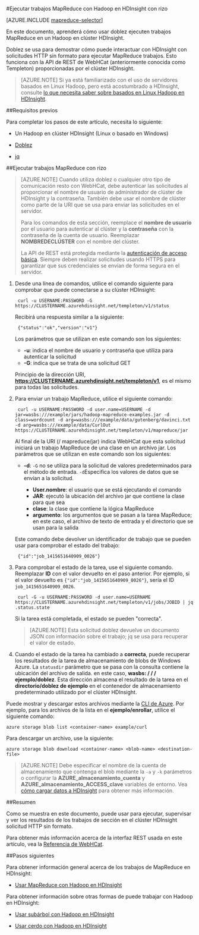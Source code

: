 <properties
   pageTitle="Usar MapReduce y doblez con Hadoop en HDInsight | Microsoft Azure"
   description="Obtenga información sobre cómo ejecutar remotamente MapReduce trabajos con Hadoop en HDInsight con doblez."
   services="hdinsight"
   documentationCenter=""
   authors="Blackmist"
   manager="jhubbard"
   editor="cgronlun"
    tags="azure-portal"/>

<tags
   ms.service="hdinsight"
   ms.devlang="na"
   ms.topic="article"
   ms.tgt_pltfrm="na"
   ms.workload="big-data"
   ms.date="09/27/2016"
   ms.author="larryfr"/>

#<a name="run-mapreduce-jobs-with-hadoop-on-hdinsight-using-curl"></a>Ejecutar trabajos MapReduce con Hadoop en HDInsight con rizo

[AZURE.INCLUDE [mapreduce-selector](../../includes/hdinsight-selector-use-mapreduce.md)]

En este documento, aprenderá cómo usar doblez ejecuten trabajos MapReduce en un Hadoop en clúster HDInsight.

Doblez se usa para demostrar cómo puede interactuar con HDInsight con solicitudes HTTP sin formato para ejecutar MapReduce trabajos. Esto funciona con la API de REST de WebHCat (anteriormente conocida como Templeton) proporcionadas por el clúster HDInsight.

> [AZURE.NOTE] Si ya está familiarizado con el uso de servidores basados en Linux Hadoop, pero está acostumbrado a HDInsight, consulte [lo que necesita saber sobre basados en Linux Hadoop en HDInsight](hdinsight-hadoop-linux-information.md).

##<a id="prereq"></a>Requisitos previos

Para completar los pasos de este artículo, necesita lo siguiente:

* Un Hadoop en clúster HDInsight (Linux o basado en Windows)

* [Doblez](http://curl.haxx.se/)

* [jq](http://stedolan.github.io/jq/)

##<a id="curl"></a>Ejecutar trabajos MapReduce con rizo

> [AZURE.NOTE] Cuando utiliza doblez o cualquier otro tipo de comunicación resto con WebHCat, debe autenticar las solicitudes al proporcionar el nombre de usuario de administrador de clúster de HDInsight y la contraseña. También debe usar el nombre de clúster como parte de la URI que se usa para enviar las solicitudes en el servidor.
>
> Para los comandos de esta sección, reemplace el **nombre de usuario** por el usuario para autenticar al clúster y la **contraseña** con la contraseña de la cuenta de usuario. Reemplazar **NOMBREDECLÚSTER** con el nombre del clúster.
>
> La API de REST está protegida mediante la [autenticación de acceso básica](http://en.wikipedia.org/wiki/Basic_access_authentication). Siempre deben realizar solicitudes usando HTTPS para garantizar que sus credenciales se envían de forma segura en el servidor.

1. Desde una línea de comandos, utilice el comando siguiente para comprobar que puede conectarse a su clúster HDInsight:

        curl -u USERNAME:PASSWORD -G https://CLUSTERNAME.azurehdinsight.net/templeton/v1/status

    Recibirá una respuesta similar a la siguiente:

        {"status":"ok","version":"v1"}

    Los parámetros que se utilizan en este comando son los siguientes:

    * **-u**: indica el nombre de usuario y contraseña que utiliza para autenticar la solicitud
    * **-G**: indica que se trata de una solicitud GET

    Principio de la dirección URI, **https://CLUSTERNAME.azurehdinsight.net/templeton/v1**, es el mismo para todas las solicitudes.

2. Para enviar un trabajo MapReduce, utilice el siguiente comando:

        curl -u USERNAME:PASSWORD -d user.name=USERNAME -d jar=wasbs:///example/jars/hadoop-mapreduce-examples.jar -d class=wordcount -d arg=wasbs:///example/data/gutenberg/davinci.txt -d arg=wasbs:///example/data/CurlOut https://CLUSTERNAME.azurehdinsight.net/templeton/v1/mapreduce/jar

    Al final de la URI (/ mapreduce/jar) indica WebHCat que esta solicitud iniciará un trabajo MapReduce de una clase en un archivo jar. Los parámetros que se utilizan en este comando son los siguientes:

    * **-d**: `-G` no se utiliza para la solicitud de valores predeterminados para el método de entrada. `-d`Especifica los valores de datos que se envían a la solicitud.

        * **User.nombre**: el usuario que se está ejecutando el comando
        * **JAR**: ejecutó la ubicación del archivo jar que contiene la clase para que sea
        * **clase**: la clase que contiene la lógica MapReduce
        * **argumento**: los argumentos que se pasan a la tarea MapReduce; en este caso, el archivo de texto de entrada y el directorio que se usan para la salida

    Este comando debe devolver un identificador de trabajo que se pueden usar para comprobar el estado del trabajo:

        {"id":"job_1415651640909_0026"}

3. Para comprobar el estado de la tarea, use el siguiente comando. Reemplazar **ID** con el valor devuelto en el paso anterior. Por ejemplo, si el valor devuelto es `{"id":"job_1415651640909_0026"}`, sería el ID `job_1415651640909_0026`.

        curl -G -u USERNAME:PASSWORD -d user.name=USERNAME https://CLUSTERNAME.azurehdinsight.net/templeton/v1/jobs/JOBID | jq .status.state

    Si la tarea está completada, el estado se pueden "correcta".

    > [AZURE.NOTE] Esta solicitud doblez devuelve un documento JSON con información sobre el trabajo; jq se usa para recuperar el valor de estado.

4. Cuando el estado de la tarea ha cambiado a **correcta**, puede recuperar los resultados de la tarea de almacenamiento de blobs de Windows Azure. La `statusdir` parámetro que se pasa con la consulta contiene la ubicación del archivo de salida. en este caso, **wasbs: / / / ejemplo/doblez**. Esta dirección almacena el resultado de la tarea en el **directorio/doblez de ejemplo** en el contenedor de almacenamiento predeterminado utilizado por el clúster HDInsight.

Puede mostrar y descargar estos archivos mediante la [CLI de Azure](../xplat-cli-install.md). Por ejemplo, para los archivos de la lista en el **ejemplo/enrollar**, utilice el siguiente comando:

    azure storage blob list <container-name> example/curl

Para descargar un archivo, use la siguiente:

    azure storage blob download <container-name> <blob-name> <destination-file>

> [AZURE.NOTE] Debe especificar el nombre de la cuenta de almacenamiento que contenga el blob mediante la `-a` y `-k` parámetros o configurar la **AZURE\_almacenamiento\_cuenta** y **AZURE\_almacenamiento\_ACCESS\_clave** variables de entorno. Vea [cómo cargar datos a HDInsight](hdinsight-upload-data.md) para obtener más información.

##<a id="summary"></a>Resumen

Como se muestra en este documento, puede usar para ejecutar, supervisar y ver los resultados de los trabajos de sección en el clúster HDInsight solicitud HTTP sin formato.

Para obtener más información acerca de la interfaz REST usada en este artículo, vea la [Referencia de WebHCat](https://cwiki.apache.org/confluence/display/Hive/WebHCat+Reference).

##<a id="nextsteps"></a>Pasos siguientes

Para obtener información general acerca de los trabajos de MapReduce en HDInsight:

* [Usar MapReduce con Hadoop en HDInsight](hdinsight-use-mapreduce.md)

Para obtener información sobre otras formas de puede trabajar con Hadoop en HDInsight:

* [Usar subárbol con Hadoop en HDInsight](hdinsight-use-hive.md)

* [Usar cerdo con Hadoop en HDInsight](hdinsight-use-pig.md)
